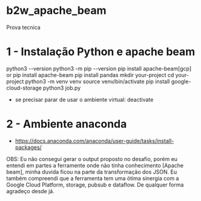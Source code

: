 # b2w_apache_beam
Prova tecnica

# 1 - Instalação Python e apache beam
python3 --version
python3 -m pip --version
pip install apache-beam[gcp]
or
pip install apache-beam
pip install pandas
mkdir your-project
cd your-project
python3 -m venv venv
source venv/bin/activate
pip install google-cloud-storage
python3 job.py

- se precisar parar de usar o ambiente virtual: deactivate

# 2 - Ambiente anaconda

- https://docs.anaconda.com/anaconda/user-guide/tasks/install-packages/

OBS: Eu não consegui gerar o output proposto no desafio, porém eu entendi em partes a ferramente onde não tinha conhecimento [Apache beam], minha duvida ficou na parte da transformação dos JSON. Eu também compreendi que a ferramenta tem uma ótima sinergia com a Google Cloud Platform, storage, pubsub e dataflow.
De qualquer forma agradeço desde já.